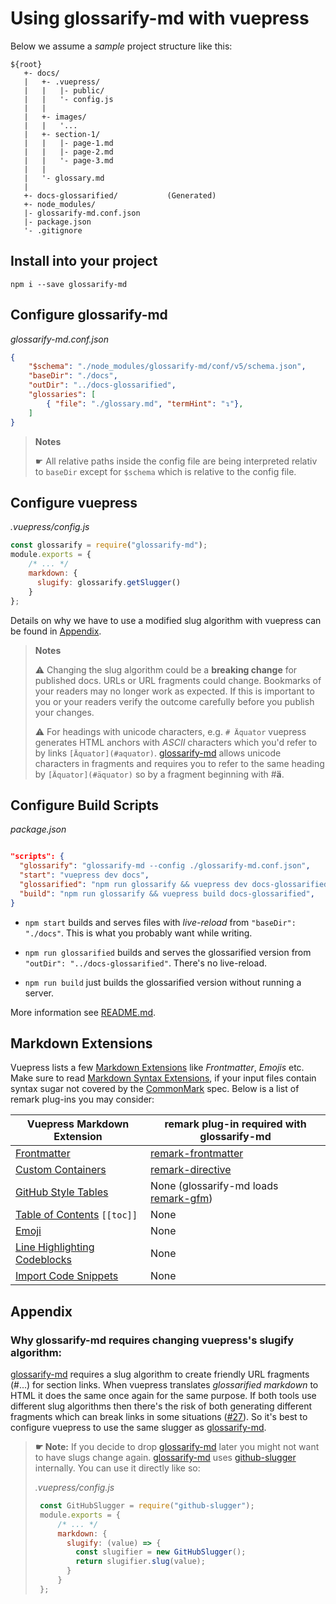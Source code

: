 # Using glossarify-md with vuepress

Below we assume a *sample* project structure like this:

[CommonMark]: https://www.commonmark.org

```
${root}
   +- docs/
   |   +- .vuepress/
   |   |   |- public/
   |   |   '- config.js
   |   |
   |   +- images/
   |   |   '...
   |   +- section-1/
   |   |   |- page-1.md
   |   |   |- page-2.md
   |   |   '- page-3.md
   |   |
   |   '- glossary.md
   |
   +- docs-glossarified/           (Generated)
   +- node_modules/
   |- glossarify-md.conf.json
   |- package.json
   '- .gitignore
```

## Install into your project

```
npm i --save glossarify-md
```

## Configure glossarify-md

*glossarify-md.conf.json*
```json
{
    "$schema": "./node_modules/glossarify-md/conf/v5/schema.json",
    "baseDir": "./docs",
    "outDir": "../docs-glossarified",
    "glossaries": [
        { "file": "./glossary.md", "termHint": "↴"},
    ]
}
```

> **Notes**
>
> ☛ All relative paths inside the config file are being interpreted
> relativ to `baseDir` except for `$schema` which is relative to the config file.

## Configure vuepress

*.vuepress/config.js*
```js
const glossarify = require("glossarify-md");
module.exports = {
    /* ... */
    markdown: {
      slugify: glossarify.getSlugger()
    }
};
```


Details on why we have to use a modified slug algorithm with vuepress can be found in [Appendix](#appendix).

> **Notes**
>
> ⚠ Changing the slug algorithm could be a **breaking change** for published docs. URLs or URL fragments could change. Bookmarks of your readers may no longer work as expected. If this is important to you or your readers verify the outcome carefully before you publish your changes.
>
> ⚠ For headings with unicode characters, e.g. `# Äquator` vuepress generates HTML anchors with *ASCII* characters which you'd refer to by links `[Äquator](#aquator)`. [glossarify-md] allows unicode characters in fragments and requires you to refer to the same heading by `[Äquator](#äquator)` so by a fragment beginning with #**ä**.

## Configure Build Scripts

*package.json*
```json

"scripts": {
  "glossarify": "glossarify-md --config ./glossarify-md.conf.json",
  "start": "vuepress dev docs",
  "glossarified": "npm run glossarify && vuepress dev docs-glossarified",
  "build": "npm run glossarify && vuepress build docs-glossarified",
}
```
- `npm start` builds and serves files with *live-reload* from `"baseDir": "./docs"`.
This is what you probably want while writing.

- `npm run glossarified` builds and serves the glossarified version from `"outDir": "../docs-glossarified"`. There's no live-reload.

- `npm run build` just builds the glossarified version without running a server.

More information see [README.md](../README.md).

## Markdown Extensions

Vuepress lists a few [Markdown Extensions](https://vuepress.vuejs.org/guide/markdown.html) like *Frontmatter*, *Emojis* etc.
Make sure to read [Markdown Syntax Extensions](../README.md#markdown-syntax-extensions), if your input files contain syntax sugar not covered by the [CommonMark] spec.
Below is a list of remark plug-ins you may consider:

|      Vuepress Markdown Extension      |                   remark plug-in required with glossarify-md                    |
| ------------------------------------- | ------------------------------------------------------------------------------- |
| [Frontmatter][vp-frontmatter]         | [remark-frontmatter](http://unifiedjs.com/explore/package/remark-frontmatter/)  |
| [Custom Containers][vp-cc]            | [remark-directive](https://github.com/remarkjs/remark-directive)                |
| [GitHub Style Tables][vp-gh-tables]   | None (glossarify-md loads [remark-gfm](https://github.com/remarkjs/remark-gfm)) |
| [Table of Contents][vp-toc] `[[toc]]` | None                                                                            |
| [Emoji][vp-emoji]                     | None                                                                            |
| [Line Highlighting Codeblocks][vp-lh] | None                                                                            |
| [Import Code Snippets][vp-code]       | None                                                                            |

[vp-frontmatter]: https://vuepress.vuejs.org/guide/markdown.html#frontmatter
[vp-gh-tables]: https://vuepress.vuejs.org/guide/markdown.html#github-style-tables
[vp-cc]: https://vuepress.vuejs.org/guide/markdown.html#custom-containers
[vp-emoji]: https://vuepress.vuejs.org/guide/markdown.html#emoji
[vp-toc]: https://vuepress.vuejs.org/guide/markdown.html#table-of-contents
[vp-lh]: https://vuepress.vuejs.org/guide/markdown.html#line-highlighting-in-code-blocks
[vp-code]: https://vuepress.vuejs.org/guide/markdown.html#import-code-snippets

## Appendix

### Why glossarify-md requires changing vuepress's slugify algorithm:

[glossarify-md] requires a slug algorithm to create friendly URL fragments (#...) for section links. When vuepress translates *glossarified markdown* to HTML it does the same once again for the same purpose. If both tools use different slug algorithms then there's the risk of both generating different fragments which can break links in some situations ([#27](https://github.com/about-code/glossarify-md/issues/27)). So it's best to configure vuepress to use the same slugger as [glossarify-md].

> **☛ Note:** If you decide to drop [glossarify-md] later you might not want to have slugs change again. [glossarify-md] uses [github-slugger](https://npmjs.com/package/github-slugger) internally. You can use it directly like so:
>
>  *.vuepress/config.js*
>  ```js
>   const GitHubSlugger = require("github-slugger");
>   module.exports = {
>       /* ... */
>       markdown: {
>         slugify: (value) => {
>           const slugifier = new GitHubSlugger();
>           return slugifier.slug(value);
>         }
>       }
>   };
>  ```

[vuepress]: https://vuepress.vuejs.org
[glossarify-md]: https://github.com/about-code/glossarify-md
